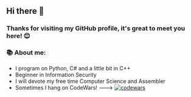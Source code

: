 ## Hi there 👋
### Thanks for visiting my GitHub profile, it's great to meet you here! 😊
### 📚 About me:
 - I program on Python, C# and a little bit in C++
 - Beginner in Information Security
 - I will devote my free time Computer Science and Assembler
 - Sometimes I hang on CodeWars! ---> [![codewars](https://www.codewars.com/users/0xCoDSnet/badges/micro)](https://www.codewars.com/users/0xCoDSnet)



